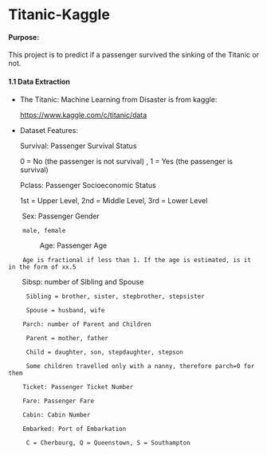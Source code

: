 # Titanic-Kaggle

#### Purpose:

This project is to predict if a passenger survived the sinking of the Titanic or not. 

#### 1.1 Data Extraction
    
   * The Titanic: Machine Learning from Disaster is from kaggle:
   
        https://www.kaggle.com/c/titanic/data
        
   * Dataset Features:
   
        Survival: Passenger Survival Status
        
        0 = No (the passenger is not survival) , 1 = Yes (the passenger is survival)
        
        Pclass: Passenger Socioeconomic Status
        
        1st = Upper Level, 2nd = Middle Level, 3rd = Lower Level
         
        Sex: Passenger Gender
        
        male, female
                
        Age: Passenger Age
        
       
        Age is fractional if less than 1. If the age is estimated, is it in the form of xx.5
      
            
        Sibsp: number of Sibling and Spouse
        
         Sibling = brother, sister, stepbrother, stepsister
        
         Spouse = husband, wife

        Parch: number of Parent and Children
        
         Parent = mother, father
        
         Child = daughter, son, stepdaughter, stepson
         
         Some children travelled only with a nanny, therefore parch=0 for them
        
        Ticket: Passenger Ticket Number
        
        Fare: Passenger Fare
        
        Cabin: Cabin Number
        
        Embarked: Port of Embarkation
        
         C = Cherbourg, Q = Queenstown, S = Southampton
        
        
   
